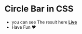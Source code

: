 # Circle Bar in CSS

- you can see The result here **[Live](https://barcirclee.surge.sh/)**
- Have Fun ❤️
